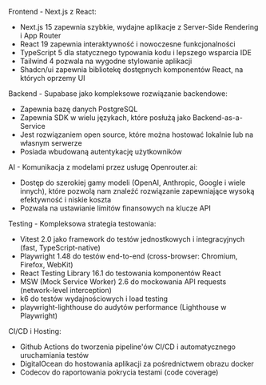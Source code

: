 Frontend - Next.js z React:

- Next.js 15 zapewnia szybkie, wydajne aplikacje z Server-Side Rendering i App Router
- React 19 zapewnia interaktywność i nowoczesne funkcjonalności
- TypeScript 5 dla statycznego typowania kodu i lepszego wsparcia IDE
- Tailwind 4 pozwala na wygodne stylowanie aplikacji
- Shadcn/ui zapewnia bibliotekę dostępnych komponentów React, na których oprzemy UI

Backend - Supabase jako kompleksowe rozwiązanie backendowe:

- Zapewnia bazę danych PostgreSQL
- Zapewnia SDK w wielu językach, które posłużą jako Backend-as-a-Service
- Jest rozwiązaniem open source, które można hostować lokalnie lub na własnym serwerze
- Posiada wbudowaną autentykację użytkowników

AI - Komunikacja z modelami przez usługę Openrouter.ai:

- Dostęp do szerokiej gamy modeli (OpenAI, Anthropic, Google i wiele innych), które pozwolą nam znaleźć rozwiązanie zapewniające wysoką efektywność i niskie koszta
- Pozwala na ustawianie limitów finansowych na klucze API

Testing - Kompleksowa strategia testowania:

- Vitest 2.0 jako framework do testów jednostkowych i integracyjnych (fast, TypeScript-native)
- Playwright 1.48 do testów end-to-end (cross-browser: Chromium, Firefox, WebKit)
- React Testing Library 16.1 do testowania komponentów React
- MSW (Mock Service Worker) 2.6 do mockowania API requests (network-level interception)
- k6 do testów wydajnościowych i load testing
- playwright-lighthouse do audytów performance (Lighthouse w Playwright)

CI/CD i Hosting:

- Github Actions do tworzenia pipeline'ów CI/CD i automatycznego uruchamiania testów
- DigitalOcean do hostowania aplikacji za pośrednictwem obrazu docker
- Codecov do raportowania pokrycia testami (code coverage)
